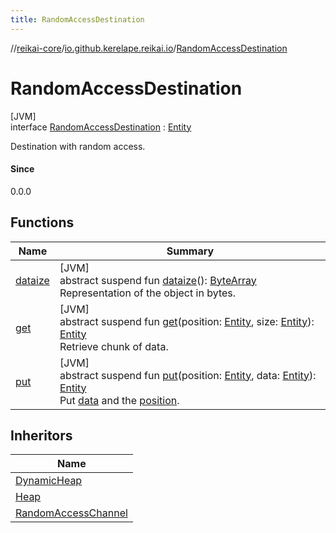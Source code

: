 ```yaml
---
title: RandomAccessDestination
---
```

//[reikai-core](../../../index.html)/[io.github.kerelape.reikai.io](../index.html)/[RandomAccessDestination](index.html)



# RandomAccessDestination



[JVM]\
interface [RandomAccessDestination](index.html) : [Entity](../../io.github.kerelape.reikai.core/-entity/index.html)

Destination with random access.



#### Since



0.0.0



## Functions


| Name | Summary |
|---|---|
| [dataize](../../io.github.kerelape.reikai.core/-entity/dataize.html) | [JVM]<br>abstract suspend fun [dataize](../../io.github.kerelape.reikai.core/-entity/dataize.html)(): [ByteArray](https://kotlinlang.org/api/latest/jvm/stdlib/kotlin/-byte-array/index.html)<br>Representation of the object in bytes. |
| [get](get.html) | [JVM]<br>abstract suspend fun [get](get.html)(position: [Entity](../../io.github.kerelape.reikai.core/-entity/index.html), size: [Entity](../../io.github.kerelape.reikai.core/-entity/index.html)): [Entity](../../io.github.kerelape.reikai.core/-entity/index.html)<br>Retrieve chunk of data. |
| [put](put.html) | [JVM]<br>abstract suspend fun [put](put.html)(position: [Entity](../../io.github.kerelape.reikai.core/-entity/index.html), data: [Entity](../../io.github.kerelape.reikai.core/-entity/index.html)): [Entity](../../io.github.kerelape.reikai.core/-entity/index.html)<br>Put [data](put.html) and the [position](put.html). |


## Inheritors


| Name |
|---|
| [DynamicHeap](../-dynamic-heap/index.html) |
| [Heap](../-heap/index.html) |
| [RandomAccessChannel](../-random-access-channel/index.html) |

